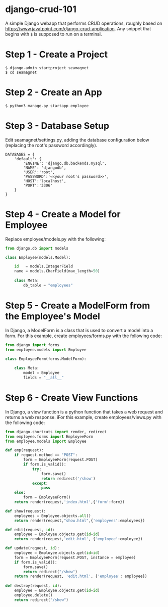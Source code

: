 # django-crud-101
A simple Django webapp that performs CRUD operations, roughly based on https://www.javatpoint.com/django-crud-application. Any snippet that begins with `$` is supposed to run on a terminal. 

# Step 1 - Create a Project

```
$ django-admin startproject seamagnet 
$ cd seamagnet
```

# Step 2 - Create an App

```
$ python3 manage.py startapp employee
```

# Step 3 - Database Setup

Edit seamagnet/settings.py, adding the database configuration below (replacing the root's password accordingly). 

```
DATABASES = {  
    'default': {  
        'ENGINE': 'django.db.backends.mysql',  
        'NAME': 'djangodb',  
        'USER':'root',  
        'PASSWORD':'<<your root's password>>',  
        'HOST':'localhost',  
        'PORT':'3306'  
    }  
} 
```

# Step 4 - Create a Model for Employee

Replace employee/models.py with the following: 

```python
from django.db import models  

class Employee(models.Model):  

    id   = models.IntegerField 
    name = models.CharField(max_length=50)  
     
    class Meta:  
        db_table = "employees"  
```

# Step 5 - Create a ModelForm from the Employee's Model

In Django, a ModelForm is a class that is used to convert a model into a form. For this example, create employees/forms.py with the following code:

```python 
from django import forms  
from employee.models import Employee  

class EmployeeForm(forms.ModelForm):  
    
    class Meta:  
        model = Employee  
        fields = "__all__"  
```

# Step 6 - Create View Functions 

In Django, a view function is a python function that takes a web request and returns a web response. iFor this example, create employees/views.py with the following code:

```python
from django.shortcuts import render, redirect  
from employee.forms import EmployeeForm  
from employee.models import Employee  

def emp(request):  
    if request.method == "POST":  
        form = EmployeeForm(request.POST)  
        if form.is_valid():  
            try:  
                form.save()  
                return redirect('/show')  
            except:  
                pass  
    else:  
        form = EmployeeForm()  
    return render(request,'index.html',{'form':form})  

def show(request):  
    employees = Employee.objects.all()  
    return render(request,"show.html",{'employees':employees})  

def edit(request, id):  
    employee = Employee.objects.get(id=id)  
    return render(request,'edit.html', {'employee':employee})  

def update(request, id):  
    employee = Employee.objects.get(id=id)  
    form = EmployeeForm(request.POST, instance = employee)  
    if form.is_valid():  
        form.save()  
        return redirect("/show")  
    return render(request, 'edit.html', {'employee': employee})  
    
def destroy(request, id):  
    employee = Employee.objects.get(id=id)  
    employee.delete()  
    return redirect("/show") 
```
